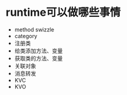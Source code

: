 # runtime可以做哪些事情

* method swizzle
* category
* 注册类
* 给类添加方法、变量
* 获取类的方法、变量
* 关联对象
* 消息转发
* KVC
* KVO



